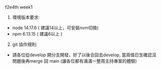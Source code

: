 f2e4th week1

1. 環境版本要求:
  - node 14.17.6 ( 建議14以上，可安裝nvm切換)
  - npm 6.13.15 ( 建議6以上 )

2. git 協作規則:
  - 請各位從develop 開分支開發，好了以後合回去develop, 當周值日生確認沒問題後再merge 回 main (讓各位都有滿滿一整周主持專案的體驗)
